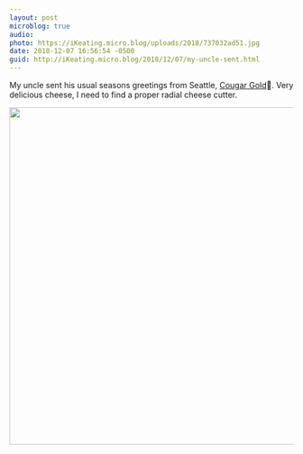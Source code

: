 ```yaml
---
layout: post
microblog: true
audio: 
photo: https://iKeating.micro.blog/uploads/2018/737032ad51.jpg
date: 2018-12-07 16:56:54 -0500
guid: http://iKeating.micro.blog/2018/12/07/my-uncle-sent.html
---
```

My uncle sent his usual seasons greetings from Seattle, [Cougar Gold](creamery.wsu.edu)🧀. Very delicious cheese, I need to find a proper radial cheese cutter.

<img src="https://iKeating.micro.blog/uploads/2018/737032ad51.jpg" width="600" height="599" alt="" />
